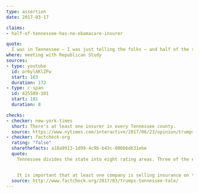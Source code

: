 ```yaml
---
type: assertion
date: 2017-03-17

claims:
- half-of-tennessee-has-no-obamacare-insurer

quote:
  I was in Tennessee — I was just telling the folks — and half of the state has no insurance company, and the other half is going to lose the insurance company.
where: meeting with Republican Study
sources:
- type: youtube
  id: ar6ylAKlZFw
  start: 163
  duration: 172
- type: c-span
  id: 425589-101
  start: 181
  duration: 8

checks:
- checker: new-york-times
  short: There's at least one insurer in every Tennessee county.
  source: https://www.nytimes.com/interactive/2017/06/23/opinion/trumps-lies.html
- checker: factcheck-org
  rating: "false"
  sharethefacts: a18a9913-1d99-4c9b-b43c-000b6d631ebe
  quote:
    Tennessee divides the state into eight rating areas. Three of the eight — the East, Greater Nashville and Greater Memphis areas — have two carriers selling health insurance on the federal marketplace set up by the Affordable Care Act, according to the state’s 2017 rating area plans and rates. The other five rating areas have only one carrier.


    It is important that at least one company is selling insurance on the marketplace in each rating area, because the federal government provides tax credits and subsidies to help pay for insurance only for those who purchase plans on the exchanges set up by the Affordable Care Act.
  source: http://www.factcheck.org/2017/03/trumps-tennessee-tale/
---
```

